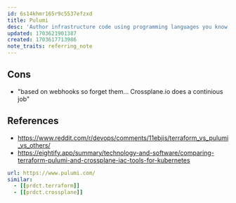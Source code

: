 ```yaml
---
id: 6s14khmr165r9c5537efzxd
title: Pulumi
desc: 'Author infrastructure code using programming languages you know and love. Write statements to define infrastructure using your IDE with autocomplete, type checking, and documentation.'
updated: 1703621901387
created: 1703617713986
note_traits: referring_note
---
```


## Cons

- "based on webhooks so forget them... Crossplane.io does a continious job"

## References

- https://www.reddit.com/r/devops/comments/11ebjis/terraform_vs_pulumi_vs_others/
- https://eightify.app/summary/technology-and-software/comparing-terraform-pulumi-and-crossplane-iac-tools-for-kubernetes

```yaml
url: https://www.pulumi.com/
similar:
  - [[prdct.terraform]]
  - [[prdct.crossplane]]
```
